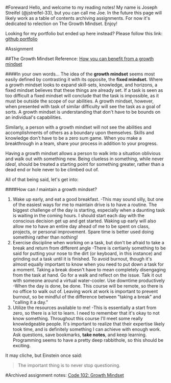 #Foreward
Hello, and welcome to my reading notes! My name is Joseph Streifel (@jstreifel-33), but you can call me Joe. In the future this page will likely work as a table of contents archiving assignments. For now it's dedicated to relection on The Growth Mindset. Enjoy!

Looking for my portfolio but ended up here instead?
Please follow this link: [github portfolio](https://jstreifel-33.github.io)

#Assignment

##The Growth Mindset
Reference: [How you can benefit from a growth mindset](https://www.atlassian.com/blog/inside-atlassian/growth-mindset)

####In your own words...
The idea of the **growth mindset** seems most easily defined by contrasting it with its opposite, the **fixed mindset.** Where a growth mindset looks to expand skill-sets, knowledge, and horizons, a fixed mindset believes that these things are already set. If a task is seen as too difficult a fixed mindset will conclude that the task is impossible, as it must be outside the scope of our abilities. A growth mindset, however, when presented with task of similar difficulty will see the task as a goal of sorts. A growth mindset is understanding that don't have to be bounds on an individual's capabilities.

Similarly, a person with a growth mindset will not see the abilities and accomplishments of others as a boundary upon themselves. Skills and knowledge don't have to be a zero sum game. When you make a breakthrough in a team, share your process in addition to your progress.

Having a growth mindset allows a person to walk into a situation oblivious and walk out with something new. Being clueless in something, while never *ideal*, should be treated a starting point for something greater, rather than a dead end or hole never to be climbed out of.

All of that being said, let's get into:

####How can *I* maintain a growth mindset?
1. Wake up early, and eat a good breakfast.
   -This may sound silly, but one of the easiest ways for me to maintain drive is to have a routine. The biggest challenge of the day is starting, especially when a daunting task is waiting in the coming hours. I should start each day with the conscious decision get up and get started. Waking up early will also allow me to have an entire day ahead of me to be spent on class, projects, or personal improvement. Spare time is better used doing something rather than nothing!
2. Exercise discipline when working on a task, but don't be afraid to take a break and return from different angle
   -There is certianly something to be said for putting your nose to the dirt (or keyboard, in this instance) and grinding out a task until it is finished. To avoid burnout, though it's almost equally important to know when you need to put down a task for a moment. Taking a break doesn't have to mean completely disengaging from the task at hand. Go for a walk and reflect on the issue. Talk it out with someone around a virtual water-cooler. Use downtime productively
   -When the day is done, be done. This course will be remote, so there is no office to walk out of. Leaving work at work is important to prevent burnout, so be mindful of the difference between "taking a break" and "calling it a day."
3. Utilize the resources available to me!
   -This is essentially a start from zero, so there is a lot to learn. I need to remember that it's okay to not know something. Throughout this course I'll meet some really knowledgeable people. It's important to realize that their expertise likely took time, and is definitely something I can achieve with enough work. Ask questions, save bookmarks, **take notes**, and keep learning. Programming seems to have a pretty deep rabbithole, so this should be exciting.
   
It may cliche, but Einstein once said:

>The important thing is to never stop questioning.
   

#Archived assignment notes:
[Code 102: Growth Mindset](.archive/growth_mindset.md)
